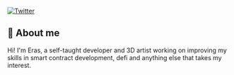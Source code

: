 [![Twitter](https://img.shields.io/twitter/follow/0xEras_?logo=twitter&style=for-the-badge)](https://twitter.com/0xEras_)

## 🧾 About me

Hi! I'm Eras, a self-taught developer and 3D artist working on improving my skills in smart contract development, defi and anything else that takes my interest.
